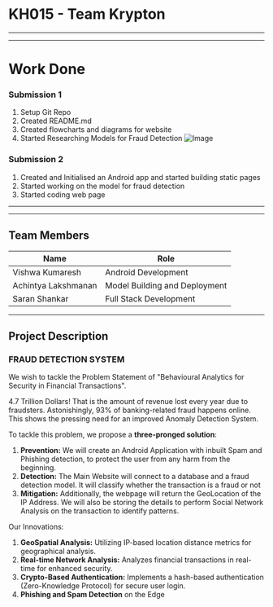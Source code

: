 # KH015 - Team Krypton


***
***
# Work Done
### Submission 1
1. Setup Git Repo
2. Created README.md
3. Created flowcharts and diagrams for website
4. Started Researching Models for Fraud Detection
![Image](https://github.com/Vishwa-docs/KH015_Krypton-Kochi_Hackathon/blob/main/Resources/Model%20Design.png)

### Submission 2
1. Created and Initialised an Android app and started building static pages
2. Started working on the model for fraud detection
3. Started coding web page


***
***
## Team Members
| Name                | Role                         |
|---------------------|------------------------------|
| Vishwa Kumaresh     | Android Development          |
| Achintya Lakshmanan | Model Building and Deployment |
| Saran Shankar       | Full Stack Development       |

***
## Project Description
### **FRAUD DETECTION SYSTEM**
We wish to tackle the Problem Statement of "Behavioural Analytics for Security in Financial Transactions".

4.7 Trillion Dollars! That is the amount of revenue lost every year due to fraudsters. Astonishingly, 93% of banking-related fraud happens online. This shows the pressing need for an improved Anomaly Detection System. 

To tackle this problem, we propose a **three-pronged solution**: 
1. **Prevention:** We will create an Android Application with inbuilt Spam and Phishing detection, to protect the user from any harm from the beginning. 
2. **Detection:** The Main Website will connect to a database and a fraud detection model. It will classify whether the transaction is a fraud or not 
3. **Mitigation:** Additionally, the webpage will return the GeoLocation of the IP Address. We will also be storing the details to perform Social Network Analysis on the transaction to identify patterns. 

Our Innovations: 
1. **GeoSpatial Analysis:** Utilizing IP-based location distance metrics for geographical analysis. 
2. **Real-time Network Analysis:** Analyzes financial transactions in real-time for enhanced security. 
3. **Crypto-Based Authentication:** Implements a hash-based authentication (Zero-Knowledge Protocol) for secure user login. 
4. **Phishing and Spam Detection** on the Edge
